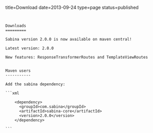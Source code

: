 title=Download
date=2013-09-24
type=page
status=published
~~~~~~


Downloads
=========

Sabina version 2.0.0 is now available on maven central!

Latest version: 2.0.0

New features: ResponseTransformerRoutes and TemplateViewRoutes


Maven users
-----------

Add the sabina dependency:

```xml

    <dependency>
      <groupId>com.sabina</groupId>
      <artifactId>sabina-core</artifactId>
      <version>2.0.0</version>
    </dependency>

```
